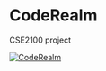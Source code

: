 # CodeRealm
CSE2100 project

[![CodeRealm](https://img.youtube.com/vi/KiD0FPw1BQE/0.jpg)](https://www.youtube.com/watch?v=KiD0FPw1BQE)

